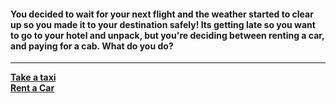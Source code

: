 #### You decided to wait for your next flight and the weather started to clear up so you made it to your destination safely! Its getting late so you want to go to your hotel and unpack, but you're deciding between renting a car, and paying for a cab. What do you do? 
--- 
[**Take a taxi**](decisionstaxi.md)  
[**Rent a Car**](decisions/car.md)